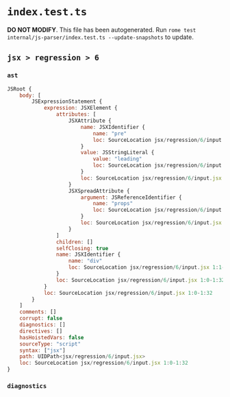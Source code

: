 # `index.test.ts`

**DO NOT MODIFY**. This file has been autogenerated. Run `rome test internal/js-parser/index.test.ts --update-snapshots` to update.

## `jsx > regression > 6`

### `ast`

```javascript
JSRoot {
	body: [
		JSExpressionStatement {
			expression: JSXElement {
				attributes: [
					JSXAttribute {
						name: JSXIdentifier {
							name: "pre"
							loc: SourceLocation jsx/regression/6/input.jsx 1:5-1:8
						}
						value: JSStringLiteral {
							value: "leading"
							loc: SourceLocation jsx/regression/6/input.jsx 1:9-1:18
						}
						loc: SourceLocation jsx/regression/6/input.jsx 1:5-1:18
					}
					JSXSpreadAttribute {
						argument: JSReferenceIdentifier {
							name: "props"
							loc: SourceLocation jsx/regression/6/input.jsx 1:23-1:28 (props)
						}
						loc: SourceLocation jsx/regression/6/input.jsx 1:19-1:29
					}
				]
				children: []
				selfClosing: true
				name: JSXIdentifier {
					name: "div"
					loc: SourceLocation jsx/regression/6/input.jsx 1:1-1:4
				}
				loc: SourceLocation jsx/regression/6/input.jsx 1:0-1:32
			}
			loc: SourceLocation jsx/regression/6/input.jsx 1:0-1:32
		}
	]
	comments: []
	corrupt: false
	diagnostics: []
	directives: []
	hasHoistedVars: false
	sourceType: "script"
	syntax: ["jsx"]
	path: UIDPath<jsx/regression/6/input.jsx>
	loc: SourceLocation jsx/regression/6/input.jsx 1:0-1:32
}
```

### `diagnostics`

```

```
